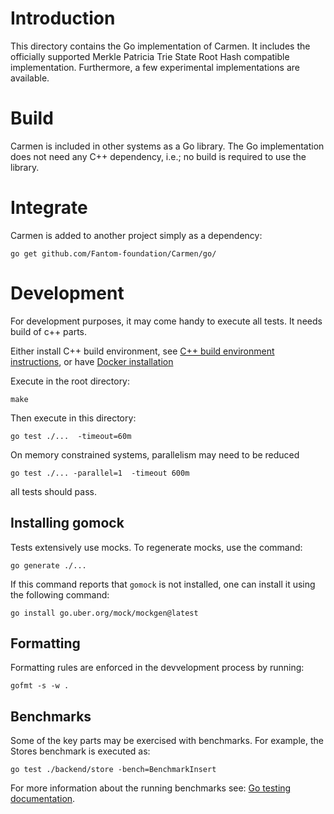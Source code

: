# Introduction

This directory contains the Go implementation of Carmen.
It includes the officially supported Merkle Patricia Trie State Root Hash compatible
implementation. 
Furthermore, a few experimental implementations are available.   

# Build

Carmen is included in other systems as a Go library.
The Go implementation does not need any C++ dependency, 
i.e.; no build is required to use the library. 

# Integrate

Carmen is added to another project simply as a dependency:

```
go get github.com/Fantom-foundation/Carmen/go/
```

# Development

For development purposes, it may come handy to execute all tests. It needs build of c++ parts.

Either install C++ build environment, see [C++ build environment instructions](../cpp/README.md),
or have [Docker installation](https://www.docker.com)

Execute in the root directory: 
```
make 
```

Then execute in this directory: 
```
go test ./...  -timeout=60m  
```

On memory constrained systems, parallelism may need to be reduced
```
go test ./... -parallel=1  -timeout 600m   
```
all tests should pass. 

## Installing gomock

Tests extensively use mocks. 
To regenerate mocks, use the command:

```
go generate ./...
```

If this command reports that `gomock` is not installed, one can install it using the following command:

```
go install go.uber.org/mock/mockgen@latest
```

## Formatting

Formatting rules are enforced in the devvelopment process by running:
```
gofmt -s -w .
```

## Benchmarks

Some of the key parts may be exercised with benchmarks. 
For example, the Stores benchmark is executed as:
```
go test ./backend/store -bench=BenchmarkInsert
```
For more information about the running benchmarks see: 
[Go testing documentation](https://pkg.go.dev/testing#hdr-Benchmarks).

